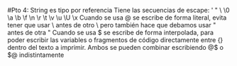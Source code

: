 #Pto 4:
String es tipo por referencia 
Tiene las secuencias de escape: 
    \'
    \"
    \\
    \0
    \a
    \b
    \f
    \n
    \r
    \t
    \v
    \u
    \U
    \x
Cuando se usa @ se escribe de forma literal, evita tener que usar \ antes de otro \ pero también hace que debamos usar " antes de otra "
Cuando se usa $ se escribe de forma interpolada, para poder escribir las variables o fragmentos de código directamente entre {} dentro del texto a imprimir.
Ambos se pueden combinar escribiendo @$ o $@ indistintamente
